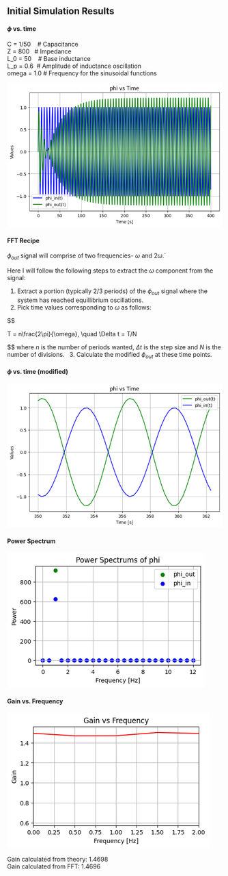 ## Initial Simulation Results

#### $\phi$ vs. time

C = 1/50    # Capacitance  
Z = 800   # Impedance  
L_0 = 50    # Base inductance  
L_p = 0.6  # Amplitude of inductance oscillation  
omega = 1.0 # Frequency for the sinusoidal functions


![sim1_phivstime](./assets/sim1_phivstime.png)
#### FFT Recipe

$\phi_{out}$ signal will comprise of two frequencies- $\omega$ and $2 \omega$.`

Here I will follow the following steps to extract the $\omega$ component from the signal:

1. Extract a portion (typically 2/3 periods) of the $\phi_{out}$ signal where the system has reached equillibrium oscillations.
2. Pick time values corresponding to $\omega$ as follows:

$$

T = n\frac{2\pi}{\omega}, \quad \Delta t = T/N

$$
where $n$ is the number of periods wanted, $\Delta t$ is the step size and $N$ is the number of divisions.  
3. Calculate the modified $\phi_{out}$ at these time points.

#### $\phi$ vs. time (modified)
![sim1_phivstime_resampled](./assets/sim1_phivstime_resampled.png)

#### Power Spectrum
![sim1_powerspectrum](./assets/sim1_powerspectrum.png)

#### Gain vs. Frequency
![sim1_gainvsfreq](./assets/sim1_gainvsfreq.png)

Gain calculated from theory: 1.4698  
Gain calculated from FFT: 1.4696